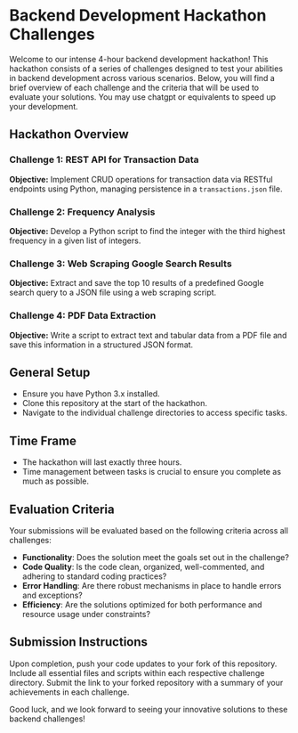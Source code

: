 # Backend Development Hackathon Challenges

Welcome to our intense 4-hour backend development hackathon! This hackathon consists of a series of challenges designed to test your abilities in backend development across various scenarios. Below, you will find a brief overview of each challenge and the criteria that will be used to evaluate your solutions. You may use chatgpt or equivalents to speed up your development.

## Hackathon Overview

### Challenge 1: REST API for Transaction Data
**Objective:** Implement CRUD operations for transaction data via RESTful endpoints using Python, managing persistence in a `transactions.json` file.

### Challenge 2: Frequency Analysis
**Objective:** Develop a Python script to find the integer with the third highest frequency in a given list of integers.

### Challenge 3: Web Scraping Google Search Results
**Objective:** Extract and save the top 10 results of a predefined Google search query to a JSON file using a web scraping script.

### Challenge 4: PDF Data Extraction
**Objective:** Write a script to extract text and tabular data from a PDF file and save this information in a structured JSON format.

## General Setup
- Ensure you have Python 3.x installed.
- Clone this repository at the start of the hackathon.
- Navigate to the individual challenge directories to access specific tasks.

## Time Frame
- The hackathon will last exactly three hours.
- Time management between tasks is crucial to ensure you complete as much as possible.

## Evaluation Criteria
Your submissions will be evaluated based on the following criteria across all challenges:

- **Functionality**: Does the solution meet the goals set out in the challenge?
- **Code Quality**: Is the code clean, organized, well-commented, and adhering to standard coding practices?
- **Error Handling**: Are there robust mechanisms in place to handle errors and exceptions?
- **Efficiency**: Are the solutions optimized for both performance and resource usage under constraints?

## Submission Instructions
Upon completion, push your code updates to your fork of this repository. Include all essential files and scripts within each respective challenge directory. Submit the link to your forked repository with a summary of your achievements in each challenge.

Good luck, and we look forward to seeing your innovative solutions to these backend challenges!
